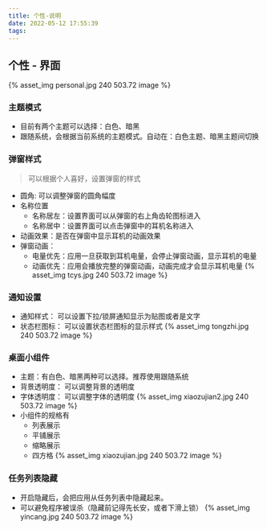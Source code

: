 ```yaml
---
title: 个性-说明
date: 2022-05-12 17:55:39
tags:
---
```


## 个性 - 界面
{% asset_img personal.jpg 240 503.72 image %}

### 主题模式
* 目前有两个主题可以选择：白色、暗黑
* 跟随系统，会根据当前系统的主题模式。自动在：白色主题、暗黑主题间切换

### 弹窗样式
> 可以根据个人喜好，设置弹窗的样式
* 圆角: 可以调整弹窗的圆角幅度
* 名称位置
    * 名称居左：设置界面可以从弹窗的右上角齿轮图标进入
    * 名称居中：设置界面可以点击弹窗中的耳机名称进入
* 动画效果：是否在弹窗中显示耳机的动画效果
* 弹窗动画：
    * 电量优先：应用一旦获取到耳机电量，会停止弹窗动画，显示耳机的电量
    * 动画优先：应用会播放完整的弹窗动画，动画完成才会显示耳机电量
{% asset_img tcys.jpg 240 503.72 image %}

### 通知设置
* 通知样式： 可以设置下拉/锁屏通知显示为贴图或者是文字
* 状态栏图标： 可以设置状态栏图标的显示样式
{% asset_img tongzhi.jpg 240 503.72 image %}

### 桌面小组件
* 主题：有白色、暗黑两种可以选择。推荐使用跟随系统
* 背景透明度： 可以调整背景的透明度
* 字体透明度： 可以调整字体的透明度
{% asset_img xiaozujian2.jpg 240 503.72 image %}
* 小组件的规格有
    * 列表展示
    * 平铺展示
    * 缩略展示
    * 四方格
    {% asset_img xiaozujian.jpg 240 503.72 image %}


### 任务列表隐藏
* 开启隐藏后，会把应用从任务列表中隐藏起来。
* 可以避免程序被误杀（隐藏前记得先长安，或者下滑上锁）
{% asset_img yincang.jpg 240 503.72 image %}